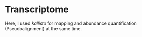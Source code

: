 # Transcriptome

Here, I used *kallisto* for mapping and abundance
quantification (Pseudoalignment) at the same time.
